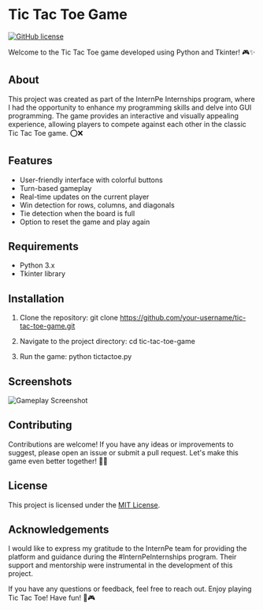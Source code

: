 # Tic Tac Toe Game
[![GitHub license](https://img.shields.io/badge/license-MIT-blue.svg)](https://github.com/your-username/tic-tac-toe-game/blob/main/LICENSE)

Welcome to the Tic Tac Toe game developed using Python and Tkinter! 🎮✨

## About
This project was created as part of the InternPe Internships program, where I had the opportunity to enhance my programming skills and delve into GUI programming. The game provides an interactive and visually appealing experience, allowing players to compete against each other in the classic Tic Tac Toe game. ⭕️❌

## Features
- User-friendly interface with colorful buttons
- Turn-based gameplay
- Real-time updates on the current player
- Win detection for rows, columns, and diagonals
- Tie detection when the board is full
- Option to reset the game and play again

## Requirements
- Python 3.x
- Tkinter library

## Installation
1. Clone the repository:
git clone https://github.com/your-username/tic-tac-toe-game.git

2. Navigate to the project directory:
cd tic-tac-toe-game

3. Run the game:
python tictactoe.py


## Screenshots
![Gameplay Screenshot]([screenshots/gameplay.png](https://github.com/Ramsai170899/InternPe_Internship/blob/main/TTT.png))

## Contributing
Contributions are welcome! If you have any ideas or improvements to suggest, please open an issue or submit a pull request. Let's make this game even better together! 🤝💡

## License
This project is licensed under the [MIT License](https://github.com/your-username/tic-tac-toe-game/blob/main/LICENSE).

## Acknowledgements
I would like to express my gratitude to the InternPe team for providing the platform and guidance during the #InternPeInternships program. Their support and mentorship were instrumental in the development of this project.

If you have any questions or feedback, feel free to reach out. Enjoy playing Tic Tac Toe! Have fun! 🎉🎮
